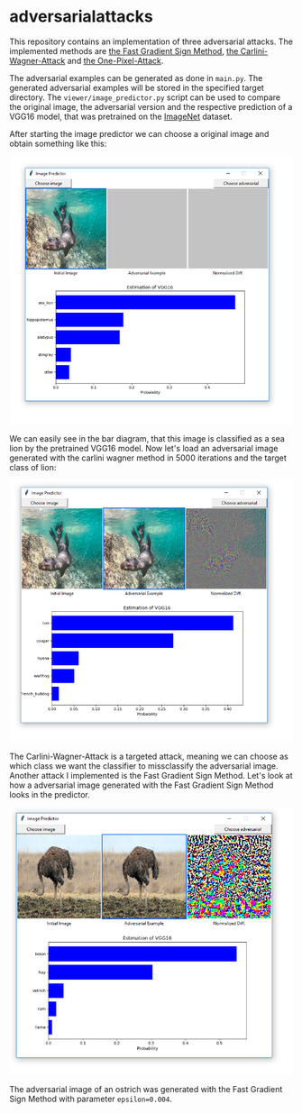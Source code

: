 # adversarialattacks
This repository contains an implementation of three adversarial attacks. The implemented methods are [the Fast Gradient Sign Method](https://arxiv.org/abs/1412.6572), [the Carlini-Wagner-Attack](https://ieeexplore.ieee.org/abstract/document/7958570) and [the One-Pixel-Attack](https://ieeexplore.ieee.org/document/8601309).

The adversarial examples can be generated as done in `main.py`. The generated adversarial examples will be stored in the specified target directory. The `viewer/image_predictor.py` script can be used to compare the original image, the adversarial version and the respective prediction of a VGG16 model, that was pretrained on the [ImageNet](http://www.image-net.org/) dataset.


After starting the image predictor we can choose a original image and obtain something like this:

![After choosing an input image](docs/ressources_readme/selected_original.PNG)

We can easily see in the bar diagram, that this image is classified as a sea lion by the pretrained VGG16 model. Now let's load an adversarial image generated with the carlini wagner method in 5000 iterations and the target class of lion:

![After choosing an adversarial image](docs/ressources_readme/selected_adversarial.PNG)

The Carlini-Wagner-Attack is a targeted attack, meaning we can choose as which class we want the classifier to missclassify the adversarial image. Another attack I implemented is the Fast Gradient Sign Method. Let's look at how a adversarial image generated with the Fast Gradient Sign Method looks in the predictor. 

![After choosing an FGSM adversarial image](docs/ressources_readme/FGSM.PNG)

The adversarial image of an ostrich was generated with the Fast Gradient Sign Method with parameter `epsilon=0.004`.
